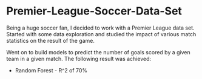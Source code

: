 # Premier-League-Soccer-Data-Set

Being a huge soccer fan, I decided to work with a Premier League data set.
Started with some data exploration and studied the impact of various match statistics on the result of the game.

Went on to build models to predict the number of goals scored by a given team in a given match. The following result was achieved:

- Random Forest - R^2 of 70%
